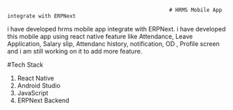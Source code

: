                                                         # HRMS Mobile App integrate with ERPNext
                                                         
                                                         
i have developed hrms mobile app integrate with ERPNext. i have developed this mobile app using react native feature like Attendance, Leave Application, Salary slip, Attendanc history, notification, OD , Profile screen and i am still working on it to add more feature.




#Tech Stack
  1) React Native
  2) Android Studio
  3) JavaScript
  4) ERPNext Backend
